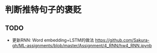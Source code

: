 # 判断推特句子的褒贬


## TODO

- 更新RNN: Word embedding+LSTM的做法 <https://github.com/Sakura-gh/ML-assignments/blob/master/Assignment/4_RNN/hw4_RNN.ipynb>
 